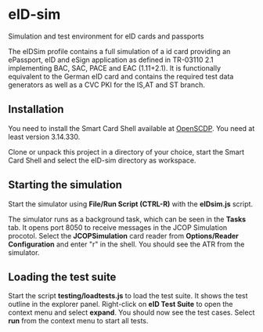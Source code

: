 # eID-sim
Simulation and test environment for eID cards and passports

The eIDSim profile contains a full simulation of a id card providing an ePassport, eID and eSign application
as defined in TR-03110 2.1 implementing BAC, SAC, PACE and EAC (1.11+2.1). It is functionally equivalent to
the German eID card and contains the required test data generators as well as a CVC PKI for the IS,AT and ST
branch.

## Installation

You need to install the Smart Card Shell available at [OpenSCDP](https://www.openscdp.org/scsh3/index.html). You need at
least version 3.14.330.

Clone or unpack this project in a directory of your choice, start the Smart Card Shell and select
the eID-sim directory as workspace.

## Starting the simulation

Start the simulator using **File/Run Script (CTRL-R)** with the **eIDsim.js** script.

The simulator runs as a background task, which can be seen in the **Tasks** tab. It opens port 8050 to receive
messages in the JCOP Simulation procotol. Select the **JCOPSimulation** card reader from **Options/Reader Configuration**
and enter "r" in the shell. You should see the ATR from the simulator.

## Loading the test suite

Start the script **testing/loadtests.js** to load the test suite. It shows the test outline in the explorer panel.
Right-click on **eID Test Suite** to open the context menu and select **expand**. You should now see the test cases.
Select **run** from the context menu to start all tests.
